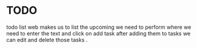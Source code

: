 # TODO
todo list web makes us to list the upcoming we need to perform where we need to enter the text and click on add task after adding them to tasks we can edit and delete those tasks .
